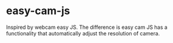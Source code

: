 # easy-cam-js

Inspired by webcam easy JS. 
The difference is easy cam JS has a functionality that automatically adjust the resolution of camera.
